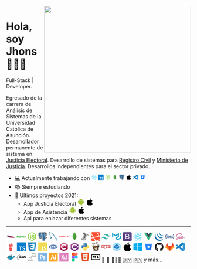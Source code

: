 <img src="https://hum-systems.com/site/templates/images/platform_illustration.png" align="right"  width="400" height="400">


# Hola, soy Jhons 🙋🏼‍♂️


Full-Stack | Developer.

Egresado de la carrera de Análisis de Sistemas de la Universidad Católica de Asunción. 
Desarrollador permanente de sistema en [Justicia Electoral](https://www.tsje.gov.py).
Desarrollo de sistemas para [Registro Civil](https://www.registrocivil.gov.py) y [Ministerio de Justicia](https://www.ministeriodejusticia.gov.py
).
Desarrollos independientes para el sector privado.



- 💻 Actualmente trabajando con  <img width="15" height="15" src="https://raw.githubusercontent.com/devicons/devicon/master/icons/react/react-original.svg"> <img width="15" height="15" src="https://raw.githubusercontent.com/devicons/devicon/master/icons/typescript/typescript-plain.svg"> <img width="15" height="15" src="https://raw.githubusercontent.com/devicons/devicon/master/icons/nodejs/nodejs-original.svg"> <img width="15" height="15" src="https://raw.githubusercontent.com/devicons/devicon/master/icons/mongodb/mongodb-original.svg"> <img width="15" height="15" src="https://raw.githubusercontent.com/devicons/devicon/master/icons/postgresql/postgresql-original.svg"> <img width="15" height="15" src="https://raw.githubusercontent.com/devicons/devicon/master/icons/apple/apple-original.svg"> <img width="15" height="15" src="https://raw.githubusercontent.com/devicons/devicon/master/icons/vscode/vscode-original.svg"> <img width="15" height="15" src="https://raw.githubusercontent.com/devicons/devicon/master/icons/bitbucket/bitbucket-original.svg">
- 📚 Siempre estudiando 
- 👾 Ultimos proyectos 2021: 
  - App Justicia Electoral <a href="https://play.google.com/store/apps/details?id=com.justiciaelectoral.apptsje"><img width="20" height="20" src="https://raw.githubusercontent.com/devicons/devicon/master/icons/android/android-original.svg"></a> <a href="https://apps.apple.com/us/app/tsje-justicia-electoral/id1583936649"><img width="20" height="20" src="https://raw.githubusercontent.com/devicons/devicon/master/icons/apple/apple-original.svg"></a>
  - App de Asistencia <a href="https://play.google.com/store/apps/details?id=com.justiciaelectoral.apprrhh"><img width="20" height="20" src="https://raw.githubusercontent.com/devicons/devicon/master/icons/android/android-original.svg"></a> <a href="https://apps.apple.com/bo/app/tsje-rrhh/id1571988906"><img width="20" height="20" src="https://raw.githubusercontent.com/devicons/devicon/master/icons/apple/apple-original.svg"></a>
  - Api para enlazar diferentes sistemas

---


<img width="25" height="25" src="https://raw.githubusercontent.com/devicons/devicon/master/icons/apache/apache-original.svg"> <img width="25" height="25" src="https://raw.githubusercontent.com/devicons/devicon/master/icons/nginx/nginx-original.svg"> <img width="25" height="25" src="https://raw.githubusercontent.com/devicons/devicon/master/icons/nodejs/nodejs-original.svg"> <img width="25" height="25" src="https://raw.githubusercontent.com/devicons/devicon/master/icons/postgresql/postgresql-original.svg"> <img width="25" height="25" src="https://raw.githubusercontent.com/devicons/devicon/master/icons/mysql/mysql-original.svg"> <img width="25" height="25" src="https://raw.githubusercontent.com/devicons/devicon/master/icons/oracle/oracle-original.svg"> <img width="25" height="25" src="https://raw.githubusercontent.com/devicons/devicon/master/icons/mongodb/mongodb-original.svg"> <img width="25" height="25" src="https://raw.githubusercontent.com/devicons/devicon/master/icons/microsoftsqlserver/microsoftsqlserver-plain.svg"> <img width="25" height="25" src="https://raw.githubusercontent.com/devicons/devicon/master/icons/laravel/laravel-plain.svg"> <img width="25" height="25" src="https://raw.githubusercontent.com/devicons/devicon/master/icons/tailwindcss/tailwindcss-plain.svg"> <img width="25" height="25" src="https://raw.githubusercontent.com/devicons/devicon/master/icons/materialui/materialui-plain.svg"> <img width="25" height="25" src="https://raw.githubusercontent.com/devicons/devicon/master/icons/bootstrap/bootstrap-plain.svg"> <img width="25" height="25" src="https://raw.githubusercontent.com/devicons/devicon/master/icons/react/react-original.svg"> <img width="25" height="25" src="https://raw.githubusercontent.com/devicons/devicon/master/icons/vuejs/vuejs-original.svg"> <img width="25" height="25" src="https://raw.githubusercontent.com/devicons/devicon/master/icons/jquery/jquery-original.svg"> <img width="25" height="25" src="https://raw.githubusercontent.com/devicons/devicon/master/icons/less/less-plain-wordmark.svg"> <img width="25" height="25" src="https://raw.githubusercontent.com/devicons/devicon/master/icons/sass/sass-original.svg"> <img width="25" height="25" src="https://raw.githubusercontent.com/devicons/devicon/master/icons/gulp/gulp-plain.svg"> <img width="25" height="25" src="https://raw.githubusercontent.com/devicons/devicon/master/icons/typescript/typescript-plain.svg"> <img width="25" height="25" src="https://raw.githubusercontent.com/devicons/devicon/master/icons/css3/css3-original.svg"> <img width="25" height="25" src="https://raw.githubusercontent.com/devicons/devicon/master/icons/javascript/javascript-plain.svg"> <img width="25" height="25" src="https://raw.githubusercontent.com/devicons/devicon/master/icons/php/php-plain.svg"> <img width="25" height="25" src="https://raw.githubusercontent.com/devicons/devicon/master/icons/cplusplus/cplusplus-original.svg"> <img width="25" height="25" src="https://raw.githubusercontent.com/devicons/devicon/master/icons/csharp/csharp-original.svg"> <img width="25" height="25" src="https://raw.githubusercontent.com/devicons/devicon/master/icons/python/python-original.svg"> <img width="25" height="25" src="https://raw.githubusercontent.com/devicons/devicon/master/icons/composer/composer-original.svg"> <img width="25" height="25" src="https://raw.githubusercontent.com/devicons/devicon/master/icons/npm/npm-original-wordmark.svg"> <img width="25" height="25" src="https://raw.githubusercontent.com/devicons/devicon/master/icons/webpack/webpack-original.svg"> <img width="25" height="25" src="https://raw.githubusercontent.com/devicons/devicon/master/icons/apple/apple-original.svg"> <img width="25" height="25" src="https://raw.githubusercontent.com/devicons/devicon/master/icons/windows8/windows8-original.svg"> <img width="25" height="25" src="https://raw.githubusercontent.com/devicons/devicon/master/icons/bitbucket/bitbucket-original.svg"> <img width="25" height="25" src="https://raw.githubusercontent.com/devicons/devicon/master/icons/github/github-original.svg"> <img width="25" height="25" src="https://raw.githubusercontent.com/devicons/devicon/master/icons/gitlab/gitlab-original.svg"> <img width="25" height="25" src="https://raw.githubusercontent.com/devicons/devicon/master/icons/vscode/vscode-original.svg"> <img width="25" height="25" src="https://raw.githubusercontent.com/devicons/devicon/master/icons/docker/docker-original.svg"> <img width="25" height="25" src="https://raw.githubusercontent.com/devicons/devicon/master/icons/ssh/ssh-original-wordmark.svg"> <img width="25" height="25" src="https://raw.githubusercontent.com/devicons/devicon/master/icons/putty/putty-plain.svg"> <img width="25" height="25" src="https://raw.githubusercontent.com/devicons/devicon/master/icons/photoshop/photoshop-plain.svg"> <img width="25" height="25" src="https://raw.githubusercontent.com/devicons/devicon/master/icons/illustrator/illustrator-plain.svg"> <img width="25" height="25" src="https://raw.githubusercontent.com/devicons/devicon/master/icons/xd/xd-plain.svg"> <img width="25" height="25" src="https://raw.githubusercontent.com/devicons/devicon/master/icons/figma/figma-original.svg"> <img width="25" height="25" src="https://raw.githubusercontent.com/devicons/devicon/master/icons/html5/html5-original.svg"> <img width="25" height="25" src="https://raw.githubusercontent.com/devicons/devicon/master/icons/markdown/markdown-original.svg"> 🧉 🥢 🚵🏻‍♂️  🇺🇾 🇵🇾 y más...
